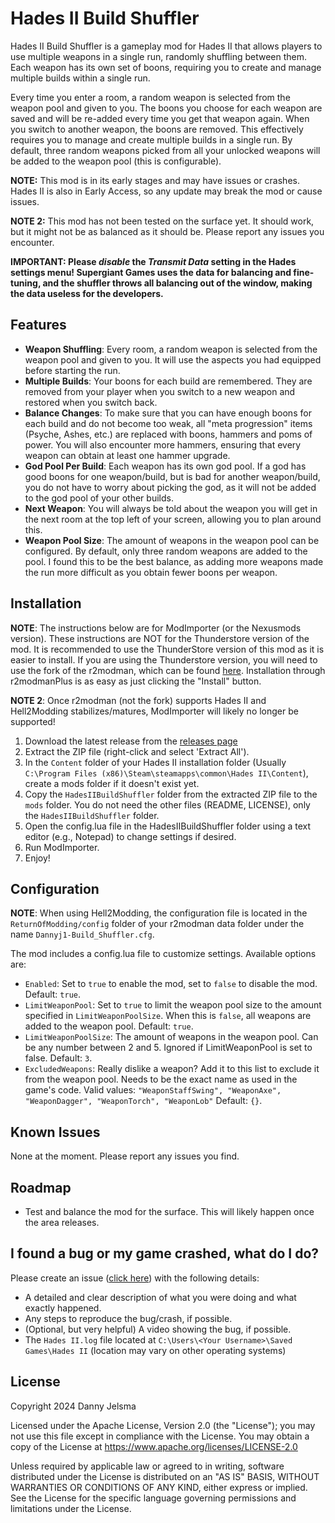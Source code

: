 # Hades II Build Shuffler
Hades II Build Shuffler is a gameplay mod for Hades II that allows players to use multiple weapons in a single run, randomly shuffling between them. Each weapon has its own set of boons, requiring you to create and manage multiple builds within a single run.

Every time you enter a room, a random weapon is selected from the weapon pool and given to you. The boons you choose for each weapon are saved and will be re-added every time you get that weapon again. When you switch to another weapon, the boons are removed.
This effectively requires you to manage and create multiple builds in a single run. By default, three random weapons picked from all your unlocked weapons will be added to the weapon pool (this is configurable).

**NOTE:** This mod is in its early stages and may have issues or crashes. Hades II is also in Early Access, so any update may break the mod or cause issues.

**NOTE 2:** This mod has not been tested on the surface yet. It should work, but it might not be as balanced as it should be. Please report any issues you encounter.

**IMPORTANT: Please *disable* the *Transmit Data* setting in the Hades settings menu! Supergiant Games uses the data for balancing and fine-tuning, and the shuffler throws all balancing out of the window, making the data useless for the developers.**

## Features
- **Weapon Shuffling**: Every room, a random weapon is selected from the weapon pool and given to you. It will use the aspects you had equipped before starting the run.
- **Multiple Builds**: Your boons for each build are remembered. They are removed from your player when you switch to a new weapon and restored when you switch back.
- **Balance Changes**: To make sure that you can have enough boons for each build and do not become too weak, all "meta progression" items (Psyche, Ashes, etc.) are replaced with boons, hammers and poms of power. You will also encounter more hammers, ensuring that every weapon can obtain at least one hammer upgrade.
- **God Pool Per Build**: Each weapon has its own god pool. If a god has good boons for one weapon/build, but is bad for another weapon/build, you do not have to worry about picking the god, as it will not be added to the god pool of your other builds.
- **Next Weapon**: You will always be told about the weapon you will get in the next room at the top left of your screen, allowing you to plan around this.
- **Weapon Pool Size**: The amount of weapons in the weapon pool can be configured. By default, only three random weapons are added to the pool. I found this to be the best balance, as adding more weapons made the run more difficult as you obtain fewer boons per weapon.

## Installation
**NOTE**: The instructions below are for ModImporter (or the Nexusmods version). These instructions are NOT for the Thunderstore version of the mod. It is recommended to use the ThunderStore version of this mod as it is easier to install. If you are using the Thunderstore version, you will need to use the fork of the r2modman, which can be found [here](https://github.com/xiaoxiao921/r2modmanPlus/releases). Installation through r2modmanPlus is as easy as just clicking the "Install" button.

**NOTE 2**: Once r2modman (not the fork) supports Hades II and Hell2Modding stabilizes/matures, ModImporter will likely no longer be supported!

1. Download the latest release from the [releases page](https://github.com/Dannyj1/HadesIIBuildShuffler/releases)
2. Extract the ZIP file (right-click and select 'Extract All').
3. In the `Content` folder of your Hades II installation folder (Usually `C:\Program Files (x86)\Steam\steamapps\common\Hades II\Content`), create a mods folder if it doesn't exist yet.
4. Copy the `HadesIIBuildShuffler` folder from the extracted ZIP file to the `mods` folder. You do not need the other files (README, LICENSE), only the `HadesIIBuildShuffler` folder.
5. Open the config.lua file in the HadesIIBuildShuffler folder using a text editor (e.g., Notepad) to change settings if desired.
6. Run ModImporter.
7. Enjoy!

## Configuration
**NOTE**: When using Hell2Modding, the configuration file is located in the `ReturnOfModding/config` folder of your r2modman data folder under the name `Dannyj1-Build_Shuffler.cfg`.

The mod includes a config.lua file to customize settings. Available options are:
- `Enabled`: Set to `true` to enable the mod, set to `false` to disable the mod. Default: `true`.
- `LimitWeaponPool`: Set to `true` to limit the weapon pool size to the amount specified in `LimitWeaponPoolSize`. When this is `false`, all weapons are added to the weapon pool. Default: `true`.
- `LimitWeaponPoolSize`: The amount of weapons in the weapon pool. Can be any number between 2 and 5. Ignored if LimitWeaponPool is set to false. Default: `3`.
- `ExcludedWeapons`: Really dislike a weapon? Add it to this list to exclude it from the weapon pool. Needs to be the exact name as used in the game's code. Valid values: `"WeaponStaffSwing", "WeaponAxe", "WeaponDagger", "WeaponTorch", "WeaponLob"` Default: `{}`.

## Known Issues
None at the moment. Please report any issues you find.

## Roadmap
- Test and balance the mod for the surface. This will likely happen once the area releases.

## I found a bug or my game crashed, what do I do?
Please create an issue ([click here](https://github.com/Dannyj1/HadesIIBuildShuffler/issues/new/choose)) with the following details:
- A detailed and clear description of what you were doing and what exactly happened.
- Any steps to reproduce the bug/crash, if possible.
- (Optional, but very helpful) A video showing the bug, if possible.
- The `Hades II.log` file located at `C:\Users\<Your Username>\Saved Games\Hades II` (location may vary on other operating systems)

## License
Copyright 2024 Danny Jelsma

Licensed under the Apache License, Version 2.0 (the "License");
you may not use this file except in compliance with the License.
You may obtain a copy of the License at https://www.apache.org/licenses/LICENSE-2.0

Unless required by applicable law or agreed to in writing, software
distributed under the License is distributed on an "AS IS" BASIS,
WITHOUT WARRANTIES OR CONDITIONS OF ANY KIND, either express or implied.
See the License for the specific language governing permissions and
limitations under the License.

